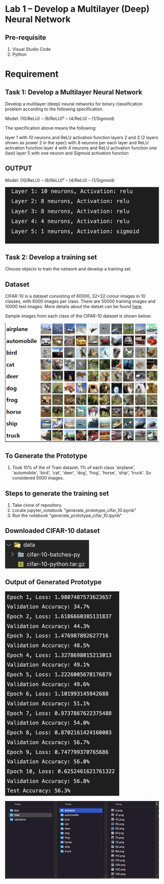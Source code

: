 # Lab 1 – Develop a Multilayer (Deep) Neural Network

## Pre-requisite

1. Visual Studio Code
2. Python

# Requirement

## Task 1: Develop a Multilayer Neural Network

Develop a multilayer (deep) neural networks for binary classification problem according to the following specification.

Model: (10/ReLU) – (8/ReLU)² – (4/ReLU) – (1/Sigmoid)

The specification above means the following:

layer 1 with 10 neurons and ReLU activation function
layers 2 and 3 (2 layers shown as power 2 in the spec) with 8 neurons per each layer and ReLU activation function
layer 4 with 4 neurons and ReLU activation function
one (last) layer 5 with one neuron and Sigmoid activation function

## OUTPUT

Model: (10/ReLU) – (8/ReLU)² – (4/ReLU) – (1/Sigmoid)

![Model Deep Neural network](https://github.com/harshilaNEU/Multilayer_NN/blob/main/Output/output.png)

## Task 2: Develop a training set

Choose objects to train the network and develop a training set.

## Dataset
CIFAR-10 is a dataset consisting of 60000, 32×32 colour images in 10 classes, with 6000 images per class. There are 50000 training images and 10000 test images. More details about the datset can be found [here](https://www.cs.toronto.edu/~kriz/cifar.html).

Sample images from each class of the CIFAR-10 dataset is shown below:


![Dataset](https://github.com/harshilaNEU/Neural_Networks/blob/Training_Sets/Reference_Images/CIFAR-10_dataset.png)

## To Generate the Prototype

1. Took 10% of the of Train dataset, 1% of each class 'airplane', 'automobile', 'bird', 'cat', 'deer', 'dog', 'frog', 'horse', 'ship', 'truck'. So considered 5000 images.

## Steps to generate the training set

1. Take clone of repository.
2. Locate jupyter_notebook "generate_prototype_cifar_10.ipynb"
3. Run the notebook "generate_prototype_cifar_10.ipynb"

## Downloaded CIFAR-10 dataset

![Original CIFAR-10 dataset](https://github.com/harshilaNEU/Neural_Networks/blob/Training_Sets/Reference_Images/Downloaded_CIFAR-10_data.png)

## Output of Generated Prototype

![Generated_Prototype](https://github.com/harshilaNEU/Neural_Networks/blob/Training_Sets/Reference_Images/output.png)


![Classwise_prototype_generation](https://github.com/harshilaNEU/Neural_Networks/blob/Training_Sets/Reference_Images/internal_folder_structure.png)





